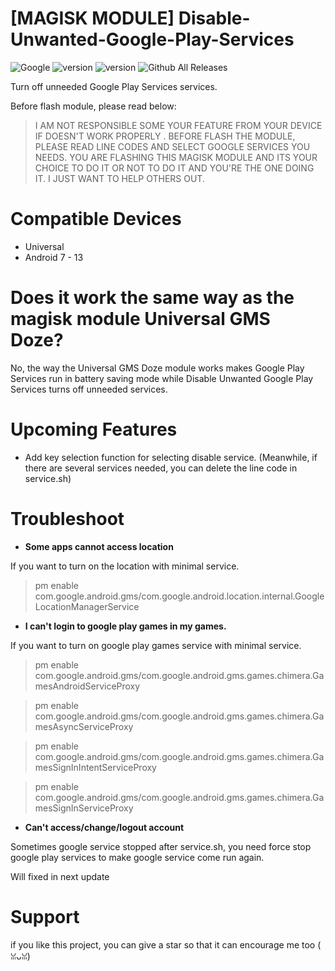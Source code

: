 # [MAGISK MODULE] Disable-Unwanted-Google-Play-Services
![Google](https://img.shields.io/badge/google-4285F4?style=for-the-badge&logo=google&logoColor=white)
![version](https://img.shields.io/badge/Module_Version-1.2-green)
![version](https://img.shields.io/badge/Google_Play_Services_version-22.33.13+-green)
![Github All Releases](https://img.shields.io/github/downloads/IRedDragonICY/Disable-Unwanted-Google-Play-Services/total.svg)

Turn off unneeded Google Play Services services.

Before flash module, please read below:
>I AM NOT RESPONSIBLE SOME YOUR FEATURE FROM YOUR DEVICE IF DOESN'T WORK PROPERLY . BEFORE FLASH THE MODULE, PLEASE READ LINE CODES AND SELECT GOOGLE SERVICES YOU NEEDS. YOU ARE FLASHING THIS MAGISK MODULE AND ITS YOUR CHOICE TO DO IT OR NOT TO DO IT AND YOU'RE THE ONE DOING IT. I JUST WANT TO HELP OTHERS OUT.

# Compatible Devices
* Universal
* Android 7 - 13

# Does it work the same way as the magisk module Universal GMS Doze?
No, the way the Universal GMS Doze module works makes Google Play Services run in battery saving mode while Disable Unwanted Google Play Services turns off unneeded services.

# Upcoming Features
* Add key selection function for selecting disable service. (Meanwhile, if there are several services needed, you can delete the line code in service.sh)

# Troubleshoot
* **Some apps cannot access location**

If you want to turn on the location with minimal service.

> pm enable com.google.android.gms/com.google.android.location.internal.GoogleLocationManagerService

* **I can't login to google play games in my games.**

If you want to turn on google play games service with minimal service.
> pm enable com.google.android.gms/com.google.android.gms.games.chimera.GamesAndroidServiceProxy 

> pm enable com.google.android.gms/com.google.android.gms.games.chimera.GamesAsyncServiceProxy

> pm enable com.google.android.gms/com.google.android.gms.games.chimera.GamesSignInIntentServiceProxy

> pm enable com.google.android.gms/com.google.android.gms.games.chimera.GamesSignInServiceProxy

* **Can't access/change/logout account**

Sometimes google service stopped after service.sh, you need force stop google play services to make google service come run again.

Will fixed in next update
# Support
if you like this project, you can give a star so that it can encourage me too (⁠ ⁠ꈍ⁠ᴗ⁠ꈍ⁠)
